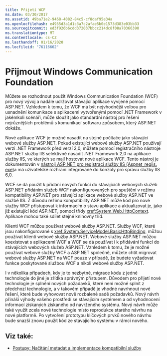 ```yaml
---
title: Přijetí WCF
ms.date: 03/30/2017
ms.assetid: 49ba71e2-9468-4082-84c5-cf8daf95e34a
ms.openlocfilehash: e4955d3a1d1c3a7c2afae5b0e1573d383e03bb33
ms.sourcegitcommit: ed3f926b6cdd372037bbcc214dc8f08a70366390
ms.translationtype: MT
ms.contentlocale: cs-CZ
ms.lasthandoff: 01/16/2020
ms.locfileid: "76116662"
---
```

# <a name="adopt-windows-communication-foundation"></a>Přijmout Windows Communication Foundation

Můžete se rozhodnout použít Windows Communication Foundation (WCF) pro nový vývoj a nadále udržovat stávající aplikace vyvíjené pomocí ASP.NET. Vzhledem k tomu, že WCF má být nejvhodnější volbou pro usnadnění komunikace s aplikacemi vytvořenými pomocí .NET Framework v jakémkoli scénáři, může sloužit jako standardní nástroj pro řešení nejrůznějších problémů s komunikací softwaru způsobem, který ASP.NET dokáže.

Nové aplikace WCF je možné nasadit na stejné počítače jako stávající webové služby ASP.NET. Pokud existující webové služby ASP.NET používají verzi .NET Framework před verzí 2,0, můžete pomocí registračního nástroje ASP.NET služby IIS selektivně nasadit .NET Framework 2,0 na aplikace služby IIS, ve kterých se mají hostovat nové aplikace WCF. Tento nástroj je dokumentován v [nástroji ASP.NET pro registraci služby IIS (Aspnet_regiis. exe)](https://docs.microsoft.com/previous-versions/dotnet/netframework-3.5/k6h9cz8h(v=vs.90))a má uživatelské rozhraní integrované do konzoly pro správu služby IIS 6,0.

WCF se dá použít k přidání nových funkcí do stávajících webových služeb ASP.NET přidáním služeb WCF nakonfigurovaných pro spuštění v režimu kompatibility ASP.NET pro stávající aplikace webové služby ASP.NET ve službě IIS. Z důvodu režimu kompatibility ASP.NET může kód pro nové služby WCF přistupovat k informacím o stavu aplikace a aktualizovat je, jako již existující kód ASP.NET, pomocí třídy <xref:System.Web.HttpContext>. Aplikace mohou také sdílet stejné knihovny tříd.

Klienti WCF můžou používat webové služby ASP.NET. Služby WCF, které jsou nakonfigurované s <xref:System.ServiceModel.BasicHttpBinding>, můžou používat klienti webové služby ASP.NET. Webové služby ASP.NET můžou koexistovat s aplikacemi WCF a WCF se dá používat i k přidávání funkcí do stávajících webových služeb ASP.NET. Vzhledem k tomu, že je možné používat webové služby WCF a ASP.NET společně, můžete chtít migrovat webové služby ASP.NET na WCF pouze v případě, že budete vyžadovat funkce poskytované službou WCF a nikoli webové služby ASP.NET.

I v několika případech, kdy je to nezbytné, migrace kódu z jedné technologie do jiné je zřídka správným přístupem. Důvodem pro přijetí nové technologie je splnění nových požadavků, které není možné splnit z předchozí technologie, a v takovém případě je vhodné navrhnout nové řešení, které bude vyhovovat nově rozbalené sadě požadavků. Nový návrh přináší výhody vašeho prostředí se stávajícím systémem a od vyhodnocení informací získaných získaného od navrženého systému. Nový návrh může také využít zcela nové technologie místo reprodukce starého návrhu na nové platformě. Po vytvoření prototypu klíčových prvků nového návrhu bude snazší znovu použít kód ze stávajícího systému v rámci nového.

## <a name="see-also"></a>Viz také:

- [Postupy: Načítání metadat a implementace kompatibilní služby](../../../../docs/framework/wcf/feature-details/how-to-retrieve-metadata-and-implement-a-compliant-service.md)
